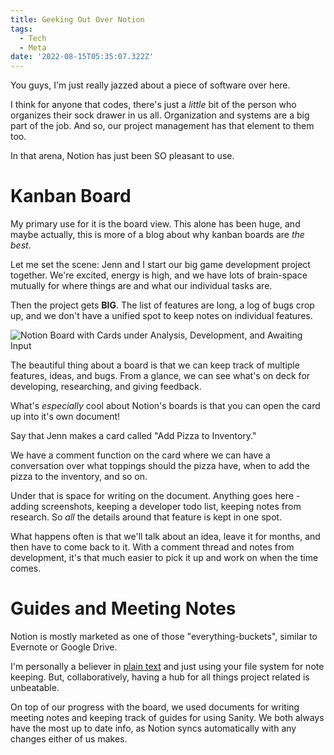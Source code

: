 ```yaml
---
title: Geeking Out Over Notion
tags:
  - Tech
  - Meta
date: '2022-08-15T05:35:07.322Z'
---
```


You guys, I'm just really jazzed about a piece of software over here.

I think for anyone that codes, there's just a _little_ bit of the person who organizes their sock drawer in us all. Organization and systems are a big part of the job. And so, our project management has that element to them too.

In that arena, Notion has just been SO pleasant to use.

# Kanban Board

My primary use for it is the board view. This alone has been huge, and maybe actually, this is more of a blog about why kanban boards are _the best_.

Let me set the scene: Jenn and I start our big game development project together. We're excited, energy is high, and we have lots of brain-space mutually for where things are and what our individual tasks are.

Then the project gets **BIG**. The list of features are long, a log of bugs crop up, and we don't have a unified spot to keep notes on individual features.

![Notion Board with Cards under Analysis, Development, and Awaiting Input](https://padilla-media.s3.amazonaws.com/blog/imgs/notionboard.png)

The beautiful thing about a board is that we can keep track of multiple features, ideas, and bugs. From a glance, we can see what's on deck for developing, researching, and giving feedback.

What's _especially_ cool about Notion's boards is that you can open the card up into it's own document!

Say that Jenn makes a card called "Add Pizza to Inventory."

We have a comment function on the card where we can have a conversation over what toppings should the pizza have, when to add the pizza to the inventory, and so on.

Under that is space for writing on the document. Anything goes here - adding screenshots, keeping a developer todo list, keeping notes from research. So _all_ the details around that feature is kept in one spot.

What happens often is that we'll talk about an idea, leave it for months, and then have to come back to it. With a comment thread and notes from development, it's that much easier to pick it up and work on when the time comes.

# Guides and Meeting Notes

Notion is mostly marketed as one of those "everything-buckets", similar to Evernote or Google Drive.

I'm personally a believer in [plain text](https://sive.rs/plaintext) and just using your file system for note keeping. But, collaboratively, having a hub for all things project related is unbeatable.

On top of our progress with the board, we used documents for writing meeting notes and keeping track of guides for using Sanity. We both always have the most up to date info, as Notion syncs automatically with any changes either of us makes.
